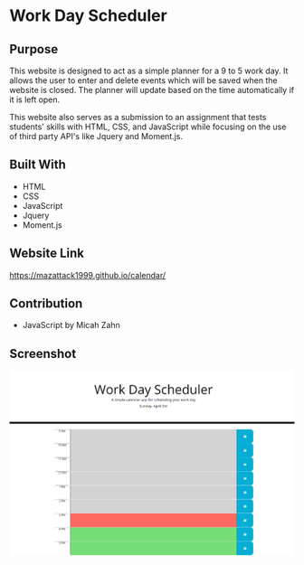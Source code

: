 # Work Day Scheduler

## Purpose
This website is designed to act as a simple planner for a 9 to 5 work day. It allows the user to enter and delete events which will be saved when the website is closed. The planner will update based on the time automatically if it is left open.

This website also serves as a submission to an assignment that tests students' skills with HTML, CSS, and JavaScript while focusing on the use of third party API's like Jquery and Moment.js. 

## Built With
* HTML
* CSS
* JavaScript
* Jquery
* Moment.js

## Website Link
https://mazattack1999.github.io/calendar/

## Contribution
* JavaScript by Micah Zahn


## Screenshot
![Website Screenshot](assets/images/calendar-screenshot.png)
